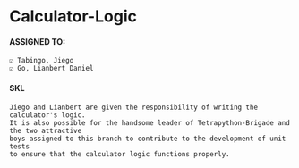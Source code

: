 # **Calculator-Logic**

#### **ASSIGNED TO:**
```
☑️ Tabingo, Jiego
☑️ Go, Lianbert Daniel
```

#### **SKL**
```
Jiego and Lianbert are given the responsibility of writing the calculator's logic. 
It is also possible for the handsome leader of Tetrapython-Brigade and the two attractive 
boys assigned to this branch to contribute to the development of unit tests 
to ensure that the calculator logic functions properly.
```
